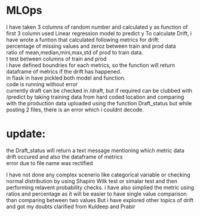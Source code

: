 # MLOps

I have taken 3 columns of random number and calculated y as function of first 3 column
used Linear regression model to predict y
 To calculate Drift, i have wrote a funtion that calculated following metrics for drift:<br>
 percentage of missing values and zeroz between train and prod data<br>
 ratio of mean,median,mini,max,std of prod to train data. <br>
 t test between columns of train and prod<br>
 i have defined boundries for each metrics, so the function will return dataframe of metrics if the drift has happened.<br>
 in flask in have pickled both model and function.<br>
 code is running without error<br>
 currently draft can be checked in /draft, but if required can be clubbed with /predict by taking training data from hard coded location and comparing with the production data uploaded using the function Draft_status 
 but while posting 2 files, there is an error which i couldnt decode.

# update:
 the Draft_status will return a text message mentioning which metric data drift occured and also the dataframe of metrics<br>
error due to file name was rectified<br>

 I have not done any complex scenerio like categorical variable or checking normal distribution by using Shapiro Wilk test or simalar test and then performing relavent probability checks. i have also simplied the metric using ratios and percentage as it will be easier to have single value comparison than comparing between two values
 But i have explored other topics of drift and got my doubts clarified from Kuldeep and Prabir
